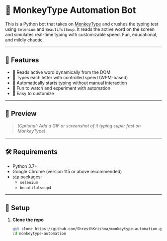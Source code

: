 # 🐒 MonkeyType Automation Bot

This is a Python bot that takes on [MonkeyType](https://monkeytype.com) and crushes the typing test using `Selenium` and `BeautifulSoup`. It reads the active word on the screen and simulates real-time typing with customizable speed. Fun, educational, and mildly chaotic.

---

## 🚀 Features

- 📖 Reads active word dynamically from the DOM
- 🧠 Types each letter with controlled speed (WPM-based)
- 🎯 Automatically starts typing without manual interaction
- 🤹 Fun to watch and experiment with automation
- 🔧 Easy to customize

---

## 📸 Preview

> *(Optional: Add a GIF or screenshot of it typing super fast on MonkeyType)*

---

## 🛠️ Requirements

- Python 3.7+
- Google Chrome (version 115 or above recommended)
- `pip` packages:
  - `selenium`
  - `beautifulsoup4`

---

## 🔧 Setup

1. **Clone the repo**
   ```bash
   git clone https://github.com/ShresthKrishna/monkeytype-automation.git
   cd monkeytype-automation
